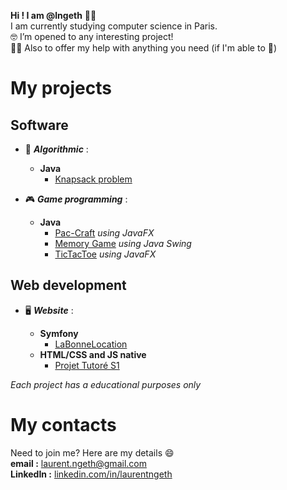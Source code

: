 **Hi ! I am @lngeth** :wave::grinning:  
I am currently studying computer science in Paris.  
:nerd_face:️ I’m opened to any interesting project!  
:fist_right::fist_left: Also to offer my help with anything you need (if I'm able to :see_no_evil:)

# My projects

## Software
- :brain: ***Algorithmic*** :
  - **Java**
    - [Knapsack problem](https://github.com/lngeth/Knapsack-Algorithm)  

- :video_game: ***Game programming*** :
  - **Java**
    - [Pac-Craft](https://github.com/Projet-Tuteure/Projet-Tuteure-S2) _using JavaFX_
    - [Memory Game](https://github.com/lngeth/MemoryGame) _using Java Swing_
    - [TicTacToe](https://github.com/lngeth/TicTacToe) _using JavaFX_

## Web development
- :desktop_computer: ***Website*** :
  
  - **Symfony**
    - [LaBonneLocation](https://github.com/lngeth/LaBonneLocation)
  - **HTML/CSS and JS native**
    - [Projet Tutoré S1](https://github.com/Projet-Tuteure/Projet-Tuteure-S1)  

*Each project has a educational purposes only*

# My contacts  
Need to join me? Here are my details :smile:  
**email :** laurent.ngeth@gmail.com  
**LinkedIn :** [linkedin.com/in/laurentngeth](https://www.linkedin.com/in/laurentngeth/)
